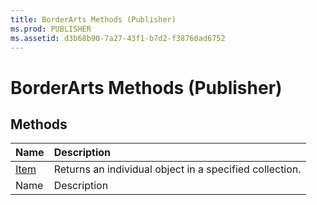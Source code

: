 ```yaml
---
title: BorderArts Methods (Publisher)
ms.prod: PUBLISHER
ms.assetid: d3b68b90-7a27-43f1-b7d2-f38760ad6752
---
```



# BorderArts Methods (Publisher)

## Methods



|**Name**|**Description**|
|:-----|:-----|
| [Item](borderarts-item-method-publisher.md)|Returns an individual object in a specified collection.|
|Name|Description|

